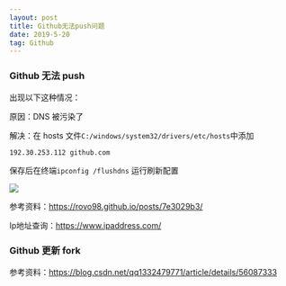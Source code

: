```yaml
---
layout: post
title: Github无法push问题
date: 2019-5-20
tag: Github
---
```




### Github 无法 push  

出现以下这种情况：

原因：DNS 被污染了

解决：在 hosts 文件`C:/windows/system32/drivers/etc/hosts`中添加 

```
192.30.253.112 github.com
```

保存后在终端`ipconfig /flushdns` 运行刷新配置

![](https://ws1.sinaimg.cn/large/acbcfa39ly1g381h1c4k6j20re0i6wgr.jpg)

参考资料：https://rovo98.github.io/posts/7e3029b3/

Ip地址查询：https://www.ipaddress.com/

### Github 更新 fork

参考资料：https://blog.csdn.net/qq1332479771/article/details/56087333